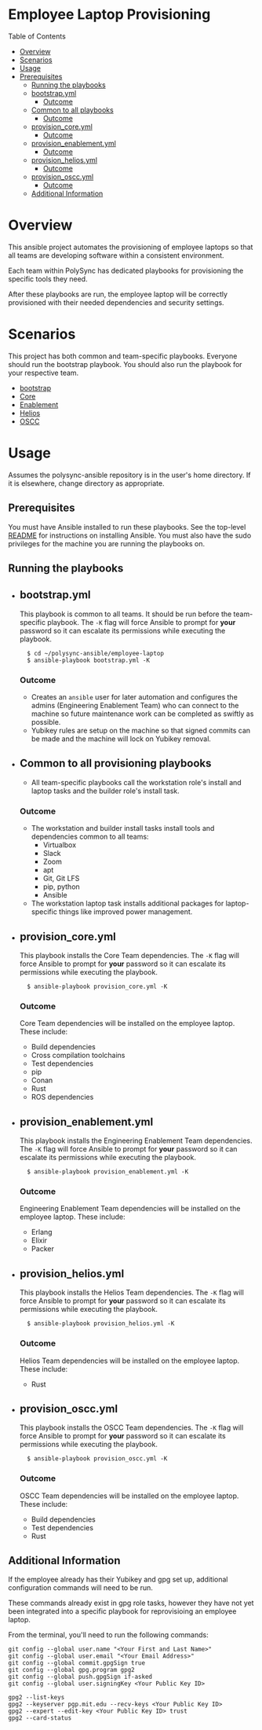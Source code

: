 # Employee Laptop Provisioning

Table of Contents

* [Overview](#Overview)
* [Scenarios](#Scenarios)
* [Usage](#Usage)
* [Prerequisites](#Prerequisites)
	* [Running the playbooks](#Running-the-playbooks)
	* [bootstrap.yml](#bootstrap.yml)
		* [Outcome](#Outcome_boostrap)
	* [Common to all playbooks](#Common-to-all-provisioning-playbooks)
		* [Outcome](#Outcome_common)
	* [provision_core.yml](#Provision_core.yml)
		* [Outcome](#Outcome_core)
	* [provision_enablement.yml](#Provision_enablement.yml)
		* [Outcome](#Outcome_enablement)
	* [provision_helios.yml](#Provision_helios.yml)
		* [Outcome](#Outcome_helios)
	* [provision_oscc.yml](#Provision_oscc.yml)
		* [Outcome](#Outcome_oscc)
	* [Additional Information](#markdown-header-additional-steps)

# Overview

This ansible project automates the provisioning of employee laptops so that all
	teams are developing software within a consistent environment.

Each team within PolySync has dedicated playbooks for provisioning the specific
	tools they need.

After these playbooks are run, the employee laptop will be correctly provisioned
	with their needed dependencies and security settings.

# Scenarios

This project has both common and team-specific playbooks.  Everyone should run
	the bootstrap playbook.  You should also run the playbook for your respective
	team.

* [bootstrap](#bootstrap.yml)
* [Core](#provision_core.yml)
* [Enablement](#provision_enablement.yml)
* [Helios](#provision_helios.yml)
* [OSCC](#provision_oscc.yml)

# Usage
Assumes the polysync-ansible repository is in the user's home directory.
If it is elsewhere, change directory as appropriate.

## Prerequisites

You must have Ansible installed to run these playbooks.
See the top-level [README](../README.md) for instructions on installing Ansible.
You must also have the sudo privileges for the machine you are running the playbooks
	on.

## Running the playbooks

* ## bootstrap.yml

	This playbook is common to all teams.  It should be run before the team-specific
		playbook.  The `-K` flag will force Ansible to prompt for **your** password
		so it can escalate its permissions while executing the playbook.

		$ cd ~/polysync-ansible/employee-laptop
		$ ansible-playbook bootstrap.yml -K

	### <a name="Outcome_boostrap"></a>Outcome

	* Creates an `ansible` user for later automation and configures the admins
		(Engineering Enablement Team) who can connect to the machine so future
		maintenance work can be completed as swiftly as possible.
	* Yubikey rules are setup on the machine so that signed commits can be made and
		the machine will lock on Yubikey removal.

* ## Common to all provisioning playbooks

	* All team-specific playbooks call the workstation role's install and laptop
		tasks and the builder role's install task.

	### <a name="Outcome_common"></a>Outcome

	* The workstation and builder install tasks install tools and dependencies
		common to all teams:
		* Virtualbox
		* Slack
		* Zoom
		* apt
		* Git, Git LFS
		* pip, python
		* Ansible
	* The workstation laptop task installs additional packages for laptop-specific
		things like improved power management.

* ## provision_core.yml

	This playbook installs the Core Team dependencies.  The `-K` flag will force
		Ansible to prompt for **your** password so it can escalate its permissions
		while executing the playbook.

		$ ansible-playbook provision_core.yml -K

	### <a name="Outcome_core"></a>Outcome

	Core Team dependencies will be installed on the employee laptop.
	These include:

	* Build dependencies
	* Cross compilation toolchains
	* Test dependencies
	* pip
	* Conan
	* Rust
	* ROS dependencies

* ## provision_enablement.yml

	This playbook installs the Engineering Enablement Team dependencies. The `-K`
		flag will force Ansible to prompt for **your** password so it can escalate
		its permissions while executing the playbook.

		$ ansible-playbook provision_enablement.yml -K

	### <a name="Outcome_enablement"></a>Outcome

	Engineering Enablement Team dependencies will be installed on the employee laptop.
	These include:

	* Erlang
	* Elixir
	* Packer

* ## provision_helios.yml

	This playbook installs the Helios Team dependencies.  The `-K` flag will force
		Ansible to prompt for **your** password so it can escalate its permissions
		while executing the playbook.

		$ ansible-playbook provision_helios.yml -K


	### <a name="Outcome_helios"></a>Outcome

	Helios Team dependencies will be installed on the employee laptop.
	These include:

	* Rust

* ## provision_oscc.yml

	This playbook installs the OSCC Team dependencies.  The `-K` flag will force
		Ansible to prompt for **your** password so it can escalate its permissions
		while executing the playbook.

		$ ansible-playbook provision_oscc.yml -K

	### <a name="Outcome_oscc"></a>Outcome

	OSCC Team dependencies will be installed on the employee laptop.
	These include:

	* Build dependencies
	* Test dependencies
	* Rust

## Additional Information
If the employee already has their Yubikey and gpg set up, additional configuration
	commands will need to be run.

These commands already exist in gpg role tasks, however they have not yet been
	integrated into a specific playbook for reprovisioing an employee laptop.

From the terminal, you'll need to run the following commands:
```
git config --global user.name "<Your First and Last Name>"
git config --global user.email "<Your Email Address>"
git config --global commit.gpgSign true
git config --global gpg.program gpg2
git config --global push.gpgSign if-asked
git config --global user.signingKey <Your Public Key ID>

gpg2 --list-keys
gpg2 --keyserver pgp.mit.edu --recv-keys <Your Public Key ID>
gpg2 --expert --edit-key <Your Public Key ID> trust
gpg2 --card-status
```